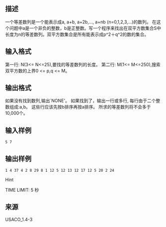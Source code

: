 ## 描述

一个等差数列是一个能表示成a, a+b, a+2b,..., a+nb (n=0,1,2,3,...)的数列。 在这个问题中a是一个非负的整数，b是正整数。写一个程序来找出在双平方数集合S中长度为n的等差数列。双平方数集合是所有能表示成p^2＋q^2的数的集合。 

## 输入格式

第一行: N(3<= N<=25),要找的等差数列的长度。 第二行: M(1<= M<=250),搜索双平方数的上界0 <= p,q <= M。 

## 输出格式

如果没有找到数列,输出`NONE'。 如果找到了，输出一行或多行, 每行由于二个整数组成:a,b。 这些行应该先按b排序再按a排序。 所求的等差数列将不会多于10,000个。 

## 输入样例

```plaintext
5 7
```

## 输出样例

```plaintext
1 4 37 4 2 8 29 8 1 12 5 12 13 12 17 12 5 20 2 24
```

Hint

TIME LIMIT: 5 秒 

## 来源

USACO_1.4-3

